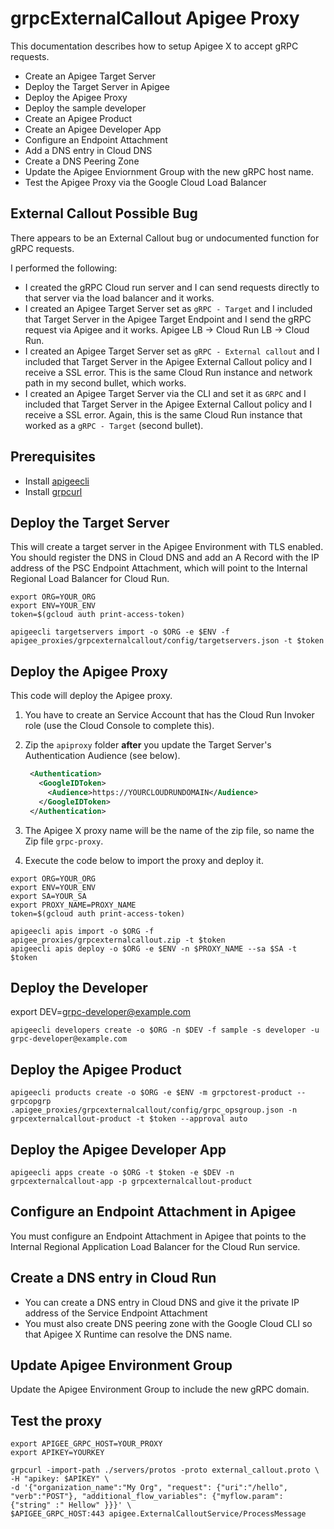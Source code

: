 # grpcExternalCallout Apigee Proxy

This documentation describes how to setup Apigee X to accept gRPC requests.
* Create an Apigee Target Server
* Deploy the Target Server in Apigee
* Deploy the Apigee Proxy
* Deploy the sample developer
* Create an Apigee Product
* Create an Apigee Developer App
* Configure an Endpoint Attachment
* Add a DNS entry in Cloud DNS
* Create a DNS Peering Zone
* Update the Apigee Enviornment Group with the new gRPC host name.
* Test the Apigee Proxy via the Google Cloud Load Balancer

## External Callout Possible Bug
There appears to be an External Callout bug or undocumented function for gRPC requests.

I performed the following:
* I created the gRPC Cloud run server and I can send requests directly to that server via the load balancer and it works.
* I created an Apigee Target Server set as `gRPC - Target` and I included that Target Server in the Apigee Target Endpoint and I send the gRPC request
  via Apigee and it works. Apigee LB -> Cloud Run LB -> Cloud Run.
* I created an Apigee Target Server set as `gRPC - External callout` and I included that Target Server in the Apigee External Callout policy and I receive 
  a SSL error. This is the same Cloud Run instance and network path in my second bullet, which works.
* I created an Apigee Target Server via the CLI and set it as `GRPC` and I included that Target Server in the Apigee External Callout policy and I receive
  a SSL error.  Again, this is the same Cloud Run instance that worked as a `gRPC - Target` (second bullet).


## Prerequisites
* Install [apigeecli](https://github.com/apigee/apigeecli/tree/main)
* Install [grpcurl](https://github.com/fullstorydev/grpcurl)

## Deploy the Target Server
This will create a target server in the Apigee Environment with TLS enabled.  
You should register the DNS in Cloud DNS and add an A Record with the IP address of
the PSC Endpoint Attachment, which will point to the Internal Regional Load Balancer for Cloud Run.  

```shell
export ORG=YOUR_ORG
export ENV=YOUR_ENV
token=$(gcloud auth print-access-token)

apigeecli targetservers import -o $ORG -e $ENV -f apigee_proxies/grpcexternalcallout/config/targetservers.json -t $token

```

## Deploy the Apigee Proxy
This code will deploy the Apigee proxy. 

1. You have to create an Service Account that has the Cloud Run Invoker role (use the Cloud Console to complete this).
2. Zip the `apiproxy` folder **after** you update the Target Server's Authentication Audience (see below).
   ```xml
    <Authentication>
      <GoogleIDToken>
        <Audience>https://YOURCLOUDRUNDOMAIN</Audience>
      </GoogleIDToken>
    </Authentication>
    ```

3. The Apigee X proxy name will be the name of the zip file, so name the Zip file `grpc-proxy`.
4. Execute the code below to import the proxy and deploy it. 

```shell
export ORG=YOUR_ORG
export ENV=YOUR_ENV
export SA=YOUR_SA
export PROXY_NAME=PROXY_NAME
token=$(gcloud auth print-access-token)

apigeecli apis import -o $ORG -f apigee_proxies/grpcexternalcallout.zip -t $token
apigeecli apis deploy -o $ORG -e $ENV -n $PROXY_NAME --sa $SA -t $token
```

## Deploy the Developer
export DEV=grpc-developer@example.com

```shell
apigeecli developers create -o $ORG -n $DEV -f sample -s developer -u grpc-developer@example.com
```

## Deploy the Apigee Product
```shell
apigeecli products create -o $ORG -e $ENV -m grpctorest-product --grpcopgrp .apigee_proxies/grpcexternalcallout/config/grpc_opsgroup.json -n grpcexternalcallout-product -t $token --approval auto
```


## Deploy the Apigee Developer App
```shell
apigeecli apps create -o $ORG -t $token -e $DEV -n grpcexternalcallout-app -p grpcexternalcallout-product
```

## Configure an Endpoint Attachment in Apigee
You must configure an Endpoint Attachment in Apigee that points to the Internal Regional Application Load Balancer for the Cloud Run service. 

## Create a DNS entry in Cloud Run
* You can create a DNS entry in Cloud DNS and give it the private IP address of the Service Endpoint Attachment
* You must also create DNS peering zone with the Google Cloud CLI so that Apigee X Runtime can resolve the DNS name.  

## Update Apigee Environment Group
Update the Apigee Environment Group to include the new gRPC domain. 


## Test the proxy
```shell
export APIGEE_GRPC_HOST=YOUR_PROXY
export APIKEY=YOURKEY

grpcurl -import-path ./servers/protos -proto external_callout.proto \
-H "apikey: $APIKEY" \
-d '{"organization_name":"My Org", "request": {"uri":"/hello", "verb":"POST"}, "additional_flow_variables": {"myflow.param": {"string" :" Hellow" }}}' \
$APIGEE_GRPC_HOST:443 apigee.ExternalCalloutService/ProcessMessage
```